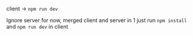 client -> `npm run dev`

Ignore server for now, merged client and server in 1 just run `npm install` and `npm run dev` in client